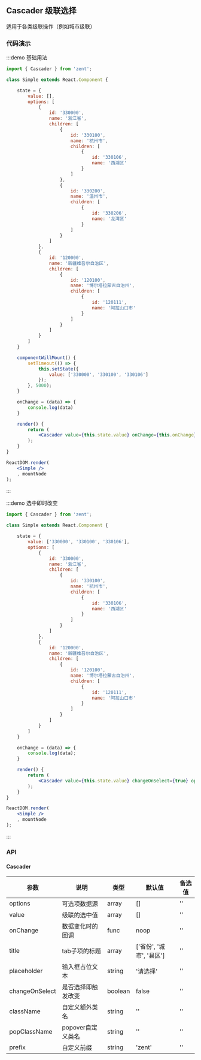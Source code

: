 ## Cascader 级联选择

适用于各类级联操作（例如城市级联）

### 代码演示

:::demo 基础用法
```jsx
import { Cascader } from 'zent';

class Simple extends React.Component {

	state = {
		value: [],
		options: [
			{
				id: '330000',
				name: '浙江省',
				children: [
					{
						id: '330100',
						name: '杭州市',
						children: [
							{
								id: '330106',
								name: '西湖区'
							}
						]
					},
					{
						id: '330200',
						name: '温州市',
						children: [
							{
								id: '330206',
								name: '龙湾区'
							}
						]
					}
				]
			},
			{
				id: '120000',
				name: '新疆维吾尔自治区',
				children: [
					{
						id: '120100',
						name: '博尔塔拉蒙古自治州',
						children: [
							{
								id: '120111',
								name: '阿拉山口市'
							}
						]
					}
				]
			}
		]
	}

	componentWillMount() {
		setTimeout(() => {
			this.setState({
				value: ['330000', '330100', '330106']
			});	
		}, 5000);
	}

	onChange = (data) => {
		console.log(data)
	}

	render() {
		return (
			<Cascader value={this.state.value} onChange={this.onChange} options={this.state.options} />
		);
	}
}

ReactDOM.render(
	<Simple />
	, mountNode
);

```
:::

:::demo 选中即时改变
```jsx
import { Cascader } from 'zent';

class Simple extends React.Component {

	state = {
		value: ['330000', '330100', '330106'],
		options: [
			{
				id: '330000',
				name: '浙江省',
				children: [
					{
						id: '330100',
						name: '杭州市',
						children: [
							{
								id: '330106',
								name: '西湖区'
							}
						]
					}
				]
			},
			{
				id: '120000',
				name: '新疆维吾尔自治区',
				children: [
					{
						id: '120100',
						name: '博尔塔拉蒙古自治州',
						children: [
							{
								id: '120111',
								name: '阿拉山口市'
							}
						]
					}
				]
			}
		]
	}

	onChange = (data) => {
		console.log(data);
	}

	render() {
		return (
			<Cascader value={this.state.value} changeOnSelect={true} options={this.state.options} onChange={this.onChange} />
		);
	}
}

ReactDOM.render(
	<Simple />
	, mountNode
);

```
:::

### API

#### Cascader

| 参数 | 说明 | 类型 | 默认值 | 备选值 |
|------|------|------|--------|--------|
| options | 可选项数据源 | array | [] | '' |
| value | 级联的选中值 | array | [] | '' |
| onChange | 数据变化时的回调 | func | noop | '' |
| title | tab子项的标题 | array | ['省份', '城市', '县区'] | '' |
| placeholder | 输入框占位文本 | string | '请选择' | '' |
| changeOnSelect | 是否选择即触发改变 | boolean | false | '' |
| className | 自定义额外类名 | string | '' | '' |
| popClassName | popover自定义类名 | string | '' | '' |
| prefix | 自定义前缀 | string | 'zent' | '' |

